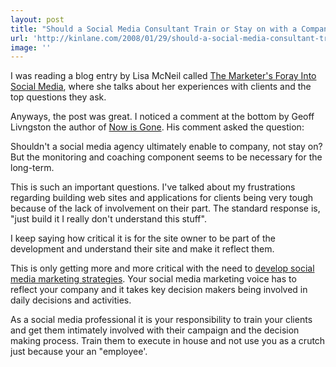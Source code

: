 ```yaml
---
layout: post
title: "Should a Social Media Consultant Train or Stay on with a Company."
url: 'http://kinlane.com/2008/01/29/should-a-social-media-consultant-train-or-stay-on-with-a-company/'
image: ''
---
```


I was reading a blog entry by Lisa McNeil called [The Marketer's Foray Into Social Media][1], where she talks about her experiences with clients and the top questions they ask.

Anyways, the post was great. I noticed a comment at the bottom by Geoff Livngston the author of [Now is Gone][2]. His comment asked the question:

Shouldn't a social media agency ultimately enable to company, not stay on? But the monitoring and coaching component seems to be necessary for the long-term.

This is such an important questions. I've talked about my frustrations regarding building web sites and applications for clients being very tough because of the lack of involvement on their part. The standard response is, "just build it I really don't understand this stuff".

I keep saying how critical it is for the site owner to be part of the development and understand their site and make it reflect them.

This is only getting more and more critical with the need to [develop social media marketing strategies][3]. Your social media marketing voice has to reflect your company and it takes key decision makers being involved in daily decisions and activities.

As a social media professional it is your responsibility to train your clients and get them intimately involved with their campaign and the decision making process. Train them to execute in house and not use you as a crutch just because your an "employee'.


   [1]: http://www.ignitesocialmedia.com/the-marketers-foray-into-social-media/
   [2]: http://nowisgone.com/
   [3]: http://www.socialmediasquad.com
